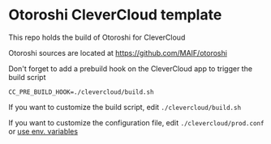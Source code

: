 # Otoroshi CleverCloud template

This repo holds the build of Otoroshi for CleverCloud

Otoroshi sources are located at https://github.com/MAIF/otoroshi

Don't forget to add a prebuild hook on the CleverCloud app to trigger the build script

```
CC_PRE_BUILD_HOOK=./clevercloud/build.sh
```

If you want to customize the build script, edit `./clevercloud/build.sh`

If you want to customize the configuration file, edit `./clevercloud/prod.conf` or [use env. variables](https://maif.github.io/otoroshi/manual/firstrun/env.html)

